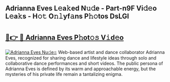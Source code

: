 ## Adrianna Eves L𝚎a𝚔ed N𝚞𝚍e - Part-n9F Vi𝚍𝚎o L𝚎a𝚔s - H𝚘𝚝 O𝚗𝚕yf𝚊ns P𝚑𝚘tos DsLGl

# <h2><a href="http://kf86o0g.oniu.top/?m=Adrianna+Eves">🔗👉 🔴 Adrianna Eves P𝚑ot𝚘𝚜 V𝚒d𝚎o</a></h2>

[![Adrianna Eves Nu𝚍e𝚜](https://i.imgur.com/0qMVB7G.gif)](http://kf86o0g.oniu.top/?m=Adrianna+Eves)
Web-based artist and dance collaborator Adrianna Eves, recognized for sharing dance and lifestyle ideas through solo and collaborative dance performances and short videos. The public persona of Adrianna Eves is defined by its warm and approachable energy, but the mysteries of his private life remain a tantalizing enigma.  
